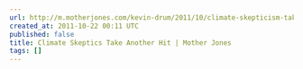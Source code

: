 ```yaml
---
url: http://m.motherjones.com/kevin-drum/2011/10/climate-skepticism-takes-another-hit
created_at: 2011-10-22 00:11 UTC
published: false
title: Climate Skeptics Take Another Hit | Mother Jones
tags: []
---
```



